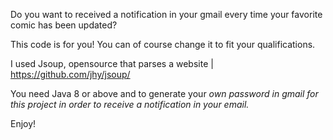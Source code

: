 Do you want to received a notification in your gmail every time your favorite comic has been updated?

This code is for you! You can of course change it to fit your qualifications.

I used Jsoup, opensource that parses a website | https://github.com/jhy/jsoup/

You need Java 8 or above and to generate your *own password in gmail for this project in order to receive a notification in your email.*

Enjoy!
